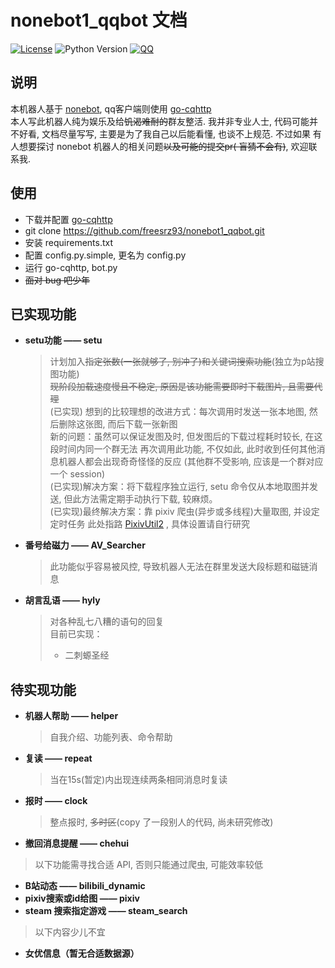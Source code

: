 # nonebot1_qqbot 文档

[![License](https://img.shields.io/github/license/nonebot/nonebot.svg)](LICENSE)
![Python Version](https://img.shields.io/badge/python-3.7+-blue.svg)
[![QQ](https://img.shields.io/badge/QQ-1526334563-brightgreen)](http://wpa.qq.com/msgrd?v=3&uin=1526334563&site=qq&menu=yes)

## 说明

本机器人基于 [nonebot](https://github.com/nonebot/nonebot), qq客户端则使用 [go-cqhttp](https://github.com/Mrs4s/go-cqhttp)   
本人写此机器人纯为娱乐及给~~饥渴难耐的~~群友整活. 我并非专业人士, 代码可能并不好看, 文档尽量写写, 主要是为了我自己以后能看懂, 也谈不上规范. 不过如果 有人想要探讨 nonebot 机器人的相关问题~~以及可能的提交pr(
盲猜不会有)~~, 欢迎联系我.

## 使用

* 下载并配置 [go-cqhttp](https://github.com/Mrs4s/go-cqhttp)
* git clone https://github.com/freesrz93/nonebot1_qqbot.git
* 安装 requirements.txt
* 配置 config.py.simple, 更名为 config.py
* 运行 go-cqhttp, bot.py
* ~~面对 bug 吧少年~~

## 已实现功能

* **setu功能 —— setu**
  > 计划加入~~指定张数(一张就够了, 别冲了)和关键词搜索功能~~(独立为p站搜图功能)  
  > ~~现阶段加载速度慢且不稳定, 原因是该功能需要即时下载图片, 且需要代理~~  
  > (已实现) 想到的比较理想的改进方式：每次调用时发送一张本地图, 然后删除这张图, 而后下载一张新图  
  > 新的问题：虽然可以保证发图及时, 但发图后的下载过程耗时较长, 在这段时间内同一个群无法
  > 再次调用此功能, 不仅如此, 此时收到任何其他消息机器人都会出现奇奇怪怪的反应
  > (其他群不受影响, 应该是一个群对应一个 session)  
  > (已实现)解决方案：将下载程序独立运行, setu 命令仅从本地取图并发送,
  > 但此方法需定期手动执行下载, 较麻烦。  
  > (已实现)最终解决方案：靠 pixiv 爬虫(异步或多线程)大量取图, 并设定定时任务
  > 此处指路 [PixivUtil2](https://github.com/Nandaka/PixivUtil2) , 具体设置请自行研究
* **番号给磁力 —— AV_Searcher**
  > 此功能似乎容易被风控, 导致机器人无法在群里发送大段标题和磁链消息

* **胡言乱语 —— hyly**
  > 对各种乱七八糟的语句的回复  
  > 目前已实现：
  > * 二刺螈圣经

## 待实现功能

* **机器人帮助 —— helper**
  > 自我介绍、功能列表、命令帮助
* **复读 —— repeat**
  > 当在15s(暂定)内出现连续两条相同消息时复读
* **报时 —— clock**
  > 整点报时, ~~多时区~~(copy 了一段别人的代码, 尚未研究修改)
* **撤回消息提醒 —— chehui**

> 以下功能需寻找合适 API, 否则只能通过爬虫, 可能效率较低

* **B站动态 —— bilibili_dynamic**
* **pixiv搜索或id给图 —— pixiv**
* **steam 搜索指定游戏 —— steam_search**

> 以下内容少儿不宜

* **女优信息（暂无合适数据源）**




